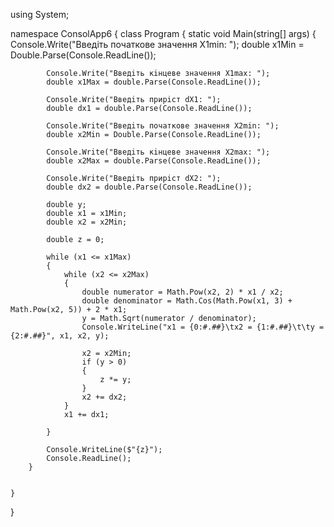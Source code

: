 
using System;


namespace ConsolApp6
{
    class Program
    {
        static void Main(string[] args)
        {
            Console.Write("Введiть початкове значення X1min: ");
            double x1Min = Double.Parse(Console.ReadLine());

            Console.Write("Введiть кiнцеве значення X1max: ");
            double x1Max = double.Parse(Console.ReadLine());

            Console.Write("Введiть прирiст dX1: ");
            double dx1 = double.Parse(Console.ReadLine());

            Console.Write("Введiть початкове значення X2min: ");
            double x2Min = Double.Parse(Console.ReadLine());

            Console.Write("Введiть кiнцеве значення X2max: ");
            double x2Max = double.Parse(Console.ReadLine());

            Console.Write("Введiть прирiст dX2: ");
            double dx2 = double.Parse(Console.ReadLine());

            double y;
            double x1 = x1Min;
            double x2 = x2Min;

            double z = 0;

            while (x1 <= x1Max)
            {
                while (x2 <= x2Max)
                {
                    double numerator = Math.Pow(x2, 2) * x1 / x2;
                    double denominator = Math.Cos(Math.Pow(x1, 3) + Math.Pow(x2, 5)) + 2 * x1;
                    y = Math.Sqrt(numerator / denominator);
                    Console.WriteLine("x1 = {0:#.##}\tx2 = {1:#.##}\t\ty = {2:#.##}", x1, x2, y);

                    x2 = x2Min;
                    if (y > 0)
                    {
                        z *= y;
                    }
                    x2 += dx2;
                }
                x1 += dx1;

            }

            Console.WriteLine($"{z}");
            Console.ReadLine();
        }


    }

}
